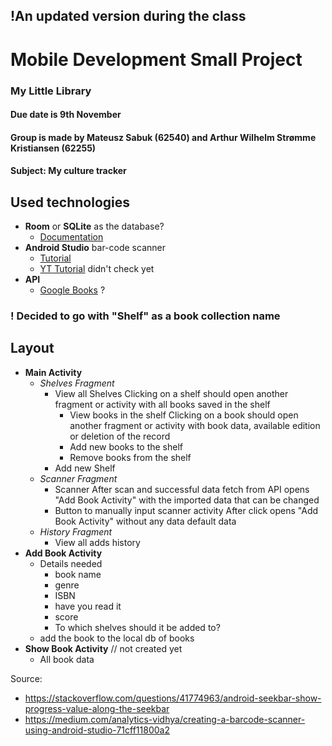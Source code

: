 ## !An updated version during the class

# Mobile Development Small Project
### My Little Library

#### Due date is 9th November

#### Group is made by Mateusz Sabuk (62540) and Arthur Wilhelm Strømme Kristiansen (62255)
#### Subject: My culture tracker

## Used technologies
-  **Room** or **SQLite** as the database?
	- [Documentation](https://developer.android.com/training/data-storage/room)
- **Android Studio** bar-code scanner
	- [Tutorial](https://medium.com/analytics-vidhya/creating-a-barcode-scanner-using-android-studio-71cff11800a2)
	- [YT Tutorial](https://www.google.com/url?sa=t&rct=j&q=&esrc=s&source=web&cd=&cad=rja&uact=8&ved=2ahUKEwjEio7Eu_36AhUOrxoKHU6_CsMQwqsBegQIChAB&url=https%3A%2F%2Fwww.youtube.com%2Fwatch%3Fv%3DjtT60yFPelI&usg=AOvVaw3XmFqNFO90jSS4tHEH1YVo) didn't check yet
- **API**
	- [Google Books](https://developers.google.com/books/docs/v1/using) ?

### ! Decided to go with "Shelf" as a book collection name

## Layout
- **Main Activity**
    - *Shelves Fragment*
        - View all Shelves
            Clicking on a shelf should open another fragment or activity with all books saved in the shelf
            - View books in the shelf
                Clicking on a book should open another fragment or activity with book data, available edition or deletion of the record
            - Add new books to the shelf
            - Remove books from the shelf
        - Add new Shelf
    - *Scanner Fragment*
        - Scanner
            After scan and successful data fetch from API opens "Add Book Activity" with the imported data that can be changed
        -  Button to manually input scanner activity
            After click opens "Add Book Activity" without any data default data
    - *History Fragment*
        - View all adds history
- **Add Book Activity**
    - Details needed
        - book name
        - genre
        - ISBN
        - have you read it
        - score
        - To which shelves should it be added to?
    - add the book to the local db of books
- **Show Book Activity** // not created yet
    - All book data


Source: 
* https://stackoverflow.com/questions/41774963/android-seekbar-show-progress-value-along-the-seekbar
* https://medium.com/analytics-vidhya/creating-a-barcode-scanner-using-android-studio-71cff11800a2
